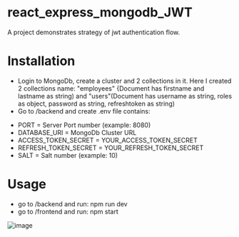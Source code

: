 # react_express_mongodb_JWT
A project demonstrates strategy of jwt authentication flow.

# Installation
- Login to MongoDb, create a cluster and 2 collections in it. Here I created 2 collections name: "employees" {Document has firstname and lastname as string) and "users"(Document has username as string, roles as  object, password as string, refreshtoken as string)
- Go to /backend and create .env file contains: 
+ PORT = Server Port number (example: 8080)
+ DATABASE_URI = MongoDb Cluster URL 
+ ACCESS_TOKEN_SECRET = YOUR_ACCESS_TOKEN_SECRET 
+ REFRESH_TOKEN_SECRET = YOUR_REFRESH_TOKEN_SECRET
+ SALT = Salt number (example: 10)

# Usage
- go to /backend and run: npm run dev
- go to /frontend and run: npm start


![image](https://user-images.githubusercontent.com/71656736/192789547-85de6747-8bd5-4f9e-839b-effa893343c8.png)
